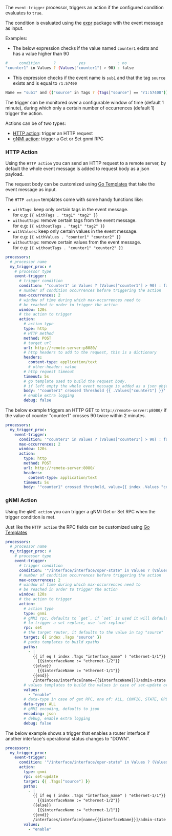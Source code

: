 The `event-trigger` processor, triggers an action if the configured condition evaluates to `true`.

The condition is evaluated using the [expr](https://github.com/antonmedv/expr) package with the event message as input.

Examples:

- The below expression checks if the value named `counter1` exists and has a value higher than 90
```bash
#     condition      ?          yes              : no
"counter1" in Values ? (Values["counter1"] > 90) : false
```

- This expression checks if the event name is `sub1` and that the tag `source` exists and is equal to `r1:57400`
```bash
Name == "sub1" and (("source" in Tags ? (Tags["source"] == "r1:57400")): false)
```

The trigger can be monitored over a configurable window of time (default 1 minute), during which only a certain number of occurrences (default 1) trigger the action.

Actions can be of two types:

- [HTTP action](#http-action): trigger an HTTP request
- [gNMI action](#gnmi-action): trigger a Get or Set gnmi RPC

### HTTP Action

Using the `HTTP action` you can send an HTTP request to a remote server, by default the whole event message is added to request body as a json payload.

The request body can be customized using [Go Templates](https://golang.org/pkg/text/template/) that take the event message as input.

The `HTTP action` templates come with some handy functions like:

- `withTags`: keep only certain tags in the event message.  
  for e.g: `{{ withTags . "tag1" "tag2" }}`
- `withoutTags`: remove certain tags from the event message.   
  for e.g: `{{ withoutTags . "tag1" "tag2" }}`
- `withValues`: keep only certain values in the event message.   
  for e.g: `{{ withValues . "counter1" "counter2" }}`
- `withoutTags`: remove certain values from the event message.   
  for e.g: `{{ withoutTags . "counter1" "counter2" }}`

```yaml
processors:
  # processor name
  my_trigger_proc: # 
    # processor type
    event-trigger:
      # trigger condition
      condition: '"counter1" in Values ? (Values["counter1"] > 90) : false'
      # number of condition occurrences before triggering the action
      max-occurrences: 2
      # window of time during which max-occurrences need to 
      # be reached in order to trigger the action
      window: 120s
      # the action to trigger
      action:
        # action type
        type: http
        # HTTP method
        method: POST
        # target url
        url: http://remote-server:p8080/
        # http headers to add to the request, this is a dictionary
        headers: 
          content-type: application/text
          # other-header: value
        # http request timeout
        timeout: 5s
        # go template used to build the request body.
        # if left empty the whole event message is added as a json object to the request's body
        body: '"counter1" crossed threshold {{ .Values["counter1"] }}'
        # enable extra logging
        debug: false
```

The below example triggers an HTTP GET to `http://remote-server:p8080/` if the value of counter "counter1" crosses 90 twice within 2 minutes.

```yaml
processors:
  my_trigger_proc:
    event-trigger:
      condition: '"counter1" in Values ? (Values["counter1"] > 90) : false'
      max-occurrences: 2
      window: 120s
      action:
        type: http
        method: POST
        url: http://remote-server:8080/
        headers: 
          content-type: application/text
        timeout: 5s
        body: '"counter1" crossed threshold, value={{ index .Values "counter1" }}'
```
### gNMI Action

Using the `gNMI action` you can trigger a gNMI Get or Set RPC when the trigger condition is met.

Just like the `HTTP action` the RPC fields can be customized using [Go Templates](https://golang.org/pkg/text/template/)

```yaml
processors:
  # processor name
  my_trigger_proc: # 
    # processor type
    event-trigger:
      # trigger condition
      condition: '"/interface/interface/oper-state" in Values ? (Values["/interface/interface/oper-state"] == "DOWN") : false'
      # number of condition occurrences before triggering the action
      max-occurrences: 2
      # window of time during which max-occurrences need to 
      # be reached in order to trigger the action
      window: 120s
      # the action to trigger
      action:
        # action type
        type: gnmi
        # gNMI rpc, defaults to `get`, if `set` is used it will default to a set update.
        # to trigger a set replace, use `set-replace`
        rpc: set
        # the target router, it defaults to the value in tag "source"
        target: {{ index .Tags "source" }}
        # paths templates to build xpaths
        paths:
          - | 
            {{ if eq ( index .Tags "interface_name" ) "ethernet-1/1"}}
              {{$interfaceName := "ethernet-1/2"}}
            {{else}}
              {{$interfaceName := "ethernet-1/1"}}
            {{end}}
            /interfaces/interface[name={{$interfaceName}}]/admin-state
        # values templates to build the values in case of set-update or set-replace
        values:
          - "enable"
        # data-type in case of get RPC, one of: ALL, CONFIG, STATE, OPERATIONAL
        data-type: ALL
        # gNMI encoding, defaults to json
        encoding: json
        # debug, enable extra logging
        debug: false
```

The below example shows a trigger that enables a router interface if another interface's operational status changes to "DOWN".

```yaml
processors:
  my_trigger_proc:
    event-trigger:
      condition: '"/interface/interface/oper-state" in Values ? (Values["/interface/interface/oper-state"] == "DOWN") : false'
      action:
        type: gnmi
        rpc: set-update
        target: {{ .Tags["source"] }}
        paths:
          - | 
            {{ if eq ( index .Tags "interface_name" ) "ethernet-1/1"}}
              {{$interfaceName := "ethernet-1/2"}}
            {{else}}
              {{$interfaceName := "ethernet-1/1"}}
            {{end}}
            /interfaces/interface[name={{$interfaceName}}]/admin-state
        values:
          - "enable"
```

